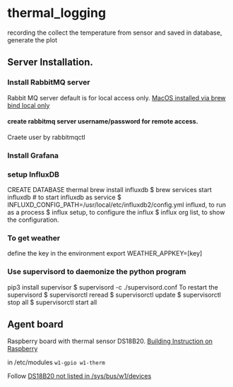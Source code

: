 # thermal_logging
recording the collect the temperature from sensor and saved in database, generate the plot

## Server Installation.
### Install RabbitMQ server
Rabbit MQ server default is for local access only.
[MacOS installed via brew bind local only](https://superuser.com/questions/464311/open-port-5672-tcp-for-access-to-rabbitmq-on-mac/516469#516469)

#### create rabbitmq server username/password for remote access.
Craete user by rabbitmqctl 

### Install Grafana
### setup InfluxDB
CREATE DATABASE thermal
brew install influxdb
$ brew services start influxdb # to start influxdb as service
$ INFLUXD_CONFIG_PATH=/usr/local/etc/influxdb2/config.yml influxd, to run as a process
$ influx setup, to configure the influx
$ influx org list, to show the configuration.

### To get weather
define the key in the environment
export WEATHER_APPKEY=[key]

### Use supervisord to daemonize the python program
pip3 install supervisor
$ supervisord -c ./supervisord.conf
To restart the supervisord
$ supervisorctl reread
$ supervisorctl update
$ supervisorctl stop all
$ supervisorctl start all

## Agent board
Raspberry board with thermal sensor DS18B20.
[Building Instruction on Raspberry](http://www.cl.cam.ac.uk/projects/raspberrypi/tutorials/temperature/)

in /etc/modules
`w1-gpio
w1-therm`

Follow [DS18B20 not listed in /sys/bus/w1/devices](http://raspberrypi.stackexchange.com/questions/26623/ds18b20-not-listed-in-sys-bus-w1-devices)






